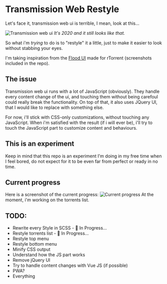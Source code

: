 # Transmission Web Restyle

Let's face it, transmission web ui is terrible, I mean, look at this...

![Transmission web ui](https://blog.flo.cx/mycontent/2011/02/Screenshot-from-2014-04-15-170242-1038x576.png)
_It's 2020 and it still looks like that._

So what i'm _trying_ to do is to "restyle" it a little, just to make it easier to look without stabbing your eyes.

I'm taking inspiration from the [Flood UI](https://github.com/Flood-UI/flood) made for rTorrent (screenshots included in the repo).

## **The issue**
Transmission web ui runs with a lot of JavaScript (obviously). They handle every content change of the ui, and touching them without being carefoul could really break the functionality.
On top of that, it also uses JQuery UI, that I would like to replace with something else.

For now, i'll stick with CSS-only customizations, without touching any JavaScript. When i'm satisfied with the result (if i will ever be), i'll try to touch the JavaScript part to customize content and behaviours.


## **This is an experiment**
Keep in mind that this repo is an experiment I'm doing in my free time when I feel bored, do not expect for it to be even far from perfect or ready in no time.


## Current progress
Here is a screenshot of the current progress:
![Current progress](https://i.imgur.com/ganYOpZ.png)
At the moment, i'm working on the torrents list.


## **TODO:**
- Rewrite every Style in SCSS - :hammer: In Progress...
- Restyle torrents list - :hammer: In Progress...
- Restyle top menu
- Restyle bottom menu
- Minify CSS output
- Understand how the JS part works
- Remove jQuery UI
- Try to handle content changes with Vue JS (if possible)
- PWA?
- Everything
